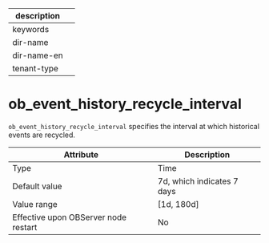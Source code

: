 | description ||
|---|---|
| keywords ||
| dir-name ||
| dir-name-en ||
| tenant-type ||

# ob_event_history_recycle_interval


`ob_event_history_recycle_interval` specifies the interval at which historical events are recycled.


| Attribute | Description |
|------------------|--------------|
| Type | Time |
| Default value | 7d, which indicates 7 days |
| Value range | \[1d, 180d\] |
| Effective upon OBServer node restart | No |



